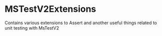 # MSTestV2Extensions
Contains various extensions to Assert and another useful things related to unit testing with MsTestV2
